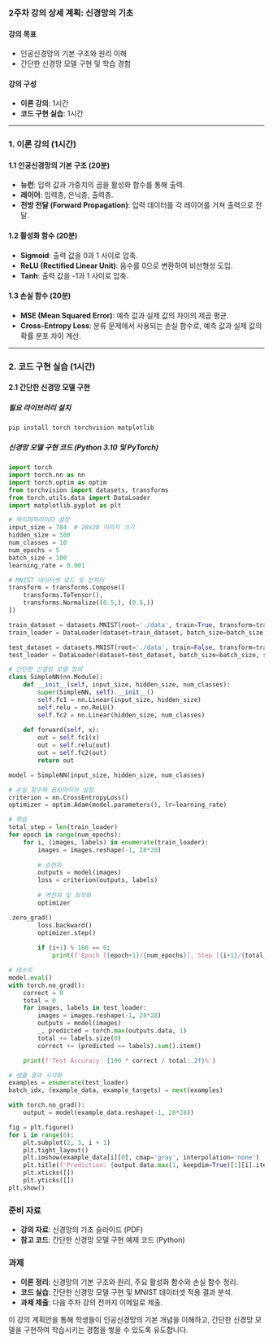 ### 2주차 강의 상세 계획: 신경망의 기초

#### 강의 목표
- 인공신경망의 기본 구조와 원리 이해
- 간단한 신경망 모델 구현 및 학습 경험

#### 강의 구성
- **이론 강의**: 1시간
- **코드 구현 실습**: 1시간

---

### 1. 이론 강의 (1시간)

#### 1.1 인공신경망의 기본 구조 (20분)
- **뉴런**: 입력 값과 가중치의 곱을 활성화 함수를 통해 출력.
- **레이어**: 입력층, 은닉층, 출력층.
- **전방 전달 (Forward Propagation)**: 입력 데이터를 각 레이어를 거쳐 출력으로 전달.

#### 1.2 활성화 함수 (20분)
- **Sigmoid**: 출력 값을 0과 1 사이로 압축.
- **ReLU (Rectified Linear Unit)**: 음수를 0으로 변환하여 비선형성 도입.
- **Tanh**: 출력 값을 -1과 1 사이로 압축.

#### 1.3 손실 함수 (20분)
- **MSE (Mean Squared Error)**: 예측 값과 실제 값의 차이의 제곱 평균.
- **Cross-Entropy Loss**: 분류 문제에서 사용되는 손실 함수로, 예측 값과 실제 값의 확률 분포 차이 계산.

---

### 2. 코드 구현 실습 (1시간)

#### 2.1 간단한 신경망 모델 구현

##### 필요 라이브러리 설치
```bash
pip install torch torchvision matplotlib
```

##### 신경망 모델 구현 코드 (Python 3.10 및 PyTorch)
```python
import torch
import torch.nn as nn
import torch.optim as optim
from torchvision import datasets, transforms
from torch.utils.data import DataLoader
import matplotlib.pyplot as plt

# 하이퍼파라미터 설정
input_size = 784  # 28x28 이미지 크기
hidden_size = 500
num_classes = 10
num_epochs = 5
batch_size = 100
learning_rate = 0.001

# MNIST 데이터셋 로드 및 전처리
transform = transforms.Compose([
    transforms.ToTensor(),
    transforms.Normalize((0.5,), (0.5,))
])

train_dataset = datasets.MNIST(root='./data', train=True, transform=transform, download=True)
train_loader = DataLoader(dataset=train_dataset, batch_size=batch_size, shuffle=True)

test_dataset = datasets.MNIST(root='./data', train=False, transform=transform)
test_loader = DataLoader(dataset=test_dataset, batch_size=batch_size, shuffle=False)

# 간단한 신경망 모델 정의
class SimpleNN(nn.Module):
    def __init__(self, input_size, hidden_size, num_classes):
        super(SimpleNN, self).__init__()
        self.fc1 = nn.Linear(input_size, hidden_size)
        self.relu = nn.ReLU()
        self.fc2 = nn.Linear(hidden_size, num_classes)
    
    def forward(self, x):
        out = self.fc1(x)
        out = self.relu(out)
        out = self.fc2(out)
        return out

model = SimpleNN(input_size, hidden_size, num_classes)

# 손실 함수와 옵티마이저 설정
criterion = nn.CrossEntropyLoss()
optimizer = optim.Adam(model.parameters(), lr=learning_rate)

# 학습
total_step = len(train_loader)
for epoch in range(num_epochs):
    for i, (images, labels) in enumerate(train_loader):
        images = images.reshape(-1, 28*28)
        
        # 순전파
        outputs = model(images)
        loss = criterion(outputs, labels)
        
        # 역전파 및 최적화
        optimizer

.zero_grad()
        loss.backward()
        optimizer.step()
        
        if (i+1) % 100 == 0:
            print(f'Epoch [{epoch+1}/{num_epochs}], Step [{i+1}/{total_step}], Loss: {loss.item():.4f}')

# 테스트
model.eval()
with torch.no_grad():
    correct = 0
    total = 0
    for images, labels in test_loader:
        images = images.reshape(-1, 28*28)
        outputs = model(images)
        _, predicted = torch.max(outputs.data, 1)
        total += labels.size(0)
        correct += (predicted == labels).sum().item()

    print(f'Test Accuracy: {100 * correct / total:.2f}%')

# 샘플 결과 시각화
examples = enumerate(test_loader)
batch_idx, (example_data, example_targets) = next(examples)

with torch.no_grad():
    output = model(example_data.reshape(-1, 28*28))

fig = plt.figure()
for i in range(6):
    plt.subplot(2, 3, i + 1)
    plt.tight_layout()
    plt.imshow(example_data[i][0], cmap='gray', interpolation='none')
    plt.title(f'Prediction: {output.data.max(1, keepdim=True)[1][i].item()}')
    plt.xticks([])
    plt.yticks([])
plt.show()
```

### 준비 자료
- **강의 자료**: 신경망의 기초 슬라이드 (PDF)
- **참고 코드**: 간단한 신경망 모델 구현 예제 코드 (Python)

### 과제
- **이론 정리**: 신경망의 기본 구조와 원리, 주요 활성화 함수와 손실 함수 정리.
- **코드 실습**: 간단한 신경망 모델 구현 및 MNIST 데이터셋 적용 결과 분석.
- **과제 제출**: 다음 주차 강의 전까지 이메일로 제출.

이 강의 계획안을 통해 학생들이 인공신경망의 기본 개념을 이해하고, 간단한 신경망 모델을 구현하여 학습시키는 경험을 쌓을 수 있도록 유도합니다.